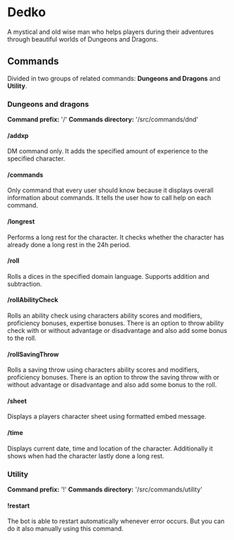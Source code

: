 # Dedko
A mystical and old wise man who helps players during their adventures through beautiful worlds of Dungeons and Dragons.

## Commands
Divided in two groups of related commands: **Dungeons and Dragons** and **Utility**.

### Dungeons and dragons
**Command prefix:** '/'
**Commands directory:** '/src/commands/dnd'

#### /addxp
DM command only. It adds the specified amount of experience to the specified character.

#### /commands
Only command that every user should know because it displays overall information about commands. It tells the user how to call help on each command.

#### /longrest
Performs a long rest for the character. It checks whether the character has already done a long rest in the 24h period.

#### /roll
Rolls a dices in the specified domain language. Supports addition and subtraction.

#### /rollAbilityCheck
Rolls an ability check using characters ability scores and modifiers, proficiency bonuses, expertise bonuses. There is an option to throw ability check with or without advantage or disadvantage and also add some bonus to the roll.

#### /rollSavingThrow
Rolls a saving throw using characters ability scores and modifiers, proficiency bonuses. There is an option to throw the saving throw with or without advantage or disadvantage and also add some bonus to the roll.

#### /sheet
Displays a players character sheet using formatted embed message.

#### /time
Displays current date, time and location of the character. Additionally it shows when had the character lastly done a long rest.

### Utility
**Command prefix:** '!'
**Commands directory:** '/src/commands/utility'

#### !restart
The bot is able to restart automatically whenever error occurs. But you can do it also manually using this command.
